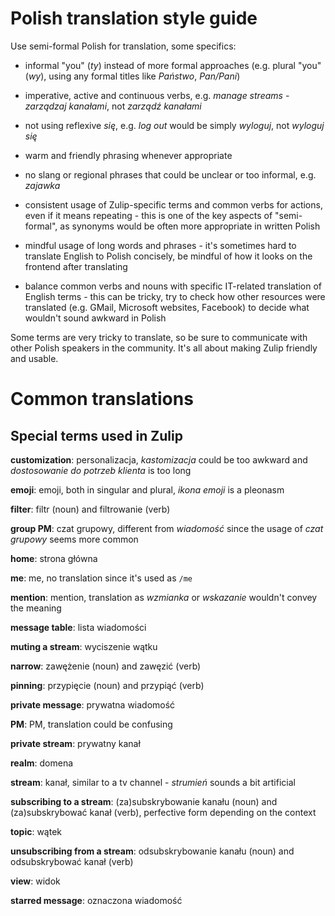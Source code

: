 # Polish translation style guide

Use semi-formal Polish for translation, some specifics:

  * informal "you" (*ty*) instead of more formal approaches (e.g. plural "you" (*wy*), using any formal titles like *Państwo*, *Pan/Pani*)

  * imperative, active and continuous verbs, e.g. *manage streams* - *zarządzaj kanałami*, not *zarządź kanałami*

  * not using reflexive *się*, e.g. *log out* would be simply *wyloguj*, not *wyloguj się*

  * warm and friendly phrasing whenever appropriate

  * no slang or regional phrases that could be unclear or too informal, e.g. *zajawka*

  * consistent usage of Zulip-specific terms and common verbs for actions, even if it means repeating - this is one of the key aspects of "semi-formal", as synonyms would be often more appropriate in written Polish

  * mindful usage of long words and phrases - it's sometimes hard to translate English to Polish concisely, be mindful of how it looks on the frontend after translating

  * balance common verbs and nouns with specific IT-related translation of English terms - this can be tricky, try to check how other resources were translated (e.g. GMail, Microsoft websites, Facebook) to decide what wouldn't sound awkward in Polish

Some terms are very tricky to translate, so be sure to communicate with other Polish speakers in the community. It's all about making Zulip friendly and usable.

# Common translations

## Special terms used in Zulip
**customization**: personalizacja, *kastomizacja* could be too awkward and *dostosowanie do potrzeb klienta* is too long

**emoji**: emoji, both in singular and plural, *ikona emoji* is a pleonasm

**filter**: filtr (noun) and filtrowanie (verb)

**group PM**: czat grupowy, different from *wiadomość* since the usage of *czat grupowy* seems more common

**home**: strona główna

**me**: me, no translation since it's used as `/me`

**mention**: mention, translation as *wzmianka* or *wskazanie* wouldn't convey the meaning

**message table**: lista wiadomości

**muting a stream**: wyciszenie wątku

**narrow**: zawężenie (noun) and zawęzić (verb)

**pinning**: przypięcie (noun) and przypiąć (verb)

**private message**: prywatna wiadomość

**PM**: PM, translation could be confusing

**private stream**: prywatny kanał

**realm**: domena

**stream**: kanał, similar to a tv channel - *strumień* sounds a bit artificial

**subscribing to a stream**: (za)subskrybowanie kanału (noun) and (za)subskrybować kanał (verb), perfective form depending on the context

**topic**: wątek

**unsubscribing from a stream**: odsubskrybowanie kanału (noun) and odsubskrybować kanał (verb)

**view**: widok

**starred message**: oznaczona wiadomość
